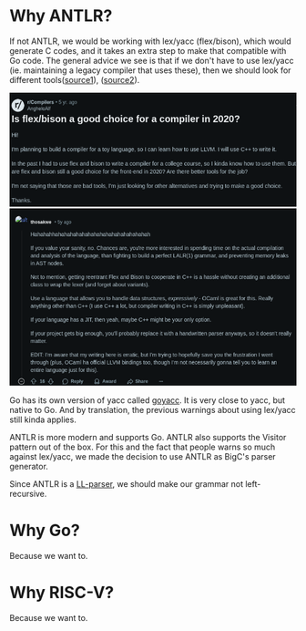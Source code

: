 # Why ANTLR? 

If not ANTLR, we would be working with lex/yacc (flex/bison), which would generate C codes, and it takes an extra step to make that compatible with Go code. The general advice we see is that if we don't have to use lex/yacc (ie. maintaining a legacy compiler that uses these), then we should look for different tools([source1](https://tomassetti.me/why-you-should-not-use-flex-yacc-and-bison/)), ([source2](https://www.reddit.com/r/Compilers/comments/elhy9n/is_flexbison_a_good_choice_for_a_compiler_in_2020/)).

![Question](assets/question.png)
![Answer](assets/answer.png)

Go has its own version of yacc called [goyacc](https://pkg.go.dev/golang.org/x/tools/cmd/goyacc). It is very close to yacc, but native to Go. And by translation, the previous warnings about using lex/yacc still kinda applies. 

ANTLR is more modern and supports Go. ANTLR also supports the Visitor pattern out of the box. For this and the fact that people warns so much against lex/yacc, we made the decision to use ANTLR as BigC's parser generator.

Since ANTLR is a [LL-parser](https://blog.reverberate.org/2013/07/ll-and-lr-parsing-demystified.html), we should make our grammar not left-recursive.  

# Why Go? 

Because we want to.

# Why RISC-V? 

Because we want to. 